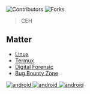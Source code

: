 
![Contributors](https://img.shields.io/github/contributors/zero0xy/zero?color=dark-green) ![Forks](https://img.shields.io/github/forks/zero0xy/zero?style=social) 
> CEH  

## Matter
* [Linux](https://github.com/zero0xy/linux)
* [Termux](https://github.com/zero0xy/)
* [Digital Forensic](https://github.com/zero0xy/)
* [Bug Bounty Zone](https://github.com/zero0xy/)

<a href="https://developer.android.com" target="_blank" rel="noreferrer"> <img src="https://img.shields.io/badge/WhatsApp-25D366?style=for-the-badge&logo=whatsapp&logoColor=white" alt="android"/> </a> <a href="https://developer.android.com" target="_blank" rel="noreferrer"> <img src="https://img.shields.io/badge/Telegram-2CA5E0?style=for-the-badge&logo=telegram&logoColor=white" alt="android"/> </a> <a href="https://developer.android.com" target="_blank" rel="noreferrer"> <img src="https://img.shields.io/badge/Ko--fi-F16061?style=for-the-badge&logo=ko-fi&logoColor=white" alt="android"/> </a>


